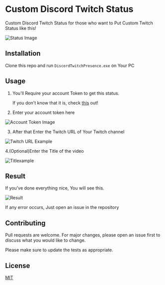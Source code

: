 # Custom Discord Twitch Status
 Custom Discord Twitch Status for those who want to Put Custom Twitch Status like this!


![Status Image](https://i.imgur.com/WoLQl8c.png)

## Installation

Clone this repo and run ``DiscordTwitchPresence.exe`` on Your PC

## Usage
1. You'll Require your account Token to get this status.

   If you don't know that it is, check [this](https://www.youtube.com/watch?v=WWHZoa0SxCc) out!

  2. Enter your account token here

![Account Token Image](https://i.imgur.com/U265qiI.png)

3. After that Enter the Twitch URL of Your Twitch channel

![Twitch URL Example](https://i.imgur.com/A84K0Ru.png)

4.(Optional)Enter the Title of the video

![Titlexample](https://i.imgur.com/1921Op8.png)


## Result

If you've done everything nice, You will see this.

![Result](https://i.imgur.com/mOZ3Cs6.png)

If any error occurs, Just open an issue in the repository

## Contributing
Pull requests are welcome. For major changes, please open an issue first to discuss what you would like to change.

Please make sure to update the tests as appropriate.

## License
[MIT](https://choosealicense.com/licenses/mit/)